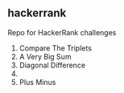 ## hackerrank
Repo for HackerRank challenges

1. Compare The Triplets
2. A Very Big Sum
3. Diagonal Difference
4.
5. Plus Minus